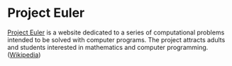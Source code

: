 # Project Euler

[Project Euler](https://projecteuler.net/) is a website dedicated to a series of computational problems intended to be solved with computer programs. The project attracts adults and students interested in mathematics and computer programming. ([Wikipedia](https://en.wikipedia.org/wiki/Project_Euler))
